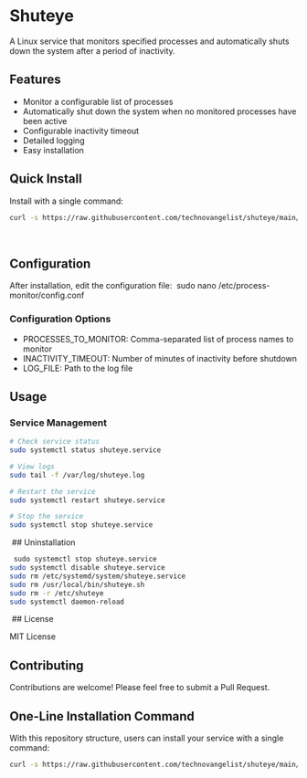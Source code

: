 # Shuteye

A Linux service that monitors specified processes and automatically shuts down the system after a period of inactivity.

## Features

- Monitor a configurable list of processes
- Automatically shut down the system when no monitored processes have been active
- Configurable inactivity timeout
- Detailed logging
- Easy installation

## Quick Install

Install with a single command:

```bash
curl -s https://raw.githubusercontent.com/technovangelist/shuteye/main/install.sh | sudo sh
```
 
 ## Configuration

After installation, edit the configuration file:
 sudo nano /etc/process-monitor/config.conf
 
### Configuration Options
  - ⁠PROCESSES_TO_MONITOR: Comma-separated list of process names to monitor
  - ⁠INACTIVITY_TIMEOUT: Number of minutes of inactivity before shutdown
  - ⁠LOG_FILE: Path to the log file

## Usage

### Service Management

```bash
# Check service status
sudo systemctl status shuteye.service

# View logs
sudo tail -f /var/log/shuteye.log

# Restart the service
sudo systemctl restart shuteye.service

# Stop the service
sudo systemctl stop shuteye.service
```

 ## Uninstallation
 
```bash
 sudo systemctl stop shuteye.service
sudo systemctl disable shuteye.service
sudo rm /etc/systemd/system/shuteye.service
sudo rm /usr/local/bin/shuteye.sh
sudo rm -r /etc/shuteye
sudo systemctl daemon-reload
```

 ## License

MIT License

## Contributing

Contributions are welcome! Please feel free to submit a Pull Request.
 
## One-Line Installation Command

With this repository structure, users can install your service with a single command:

```bash
curl -s https://raw.githubusercontent.com/technovangelist/shuteye/main/install.sh | sudo sh
```
